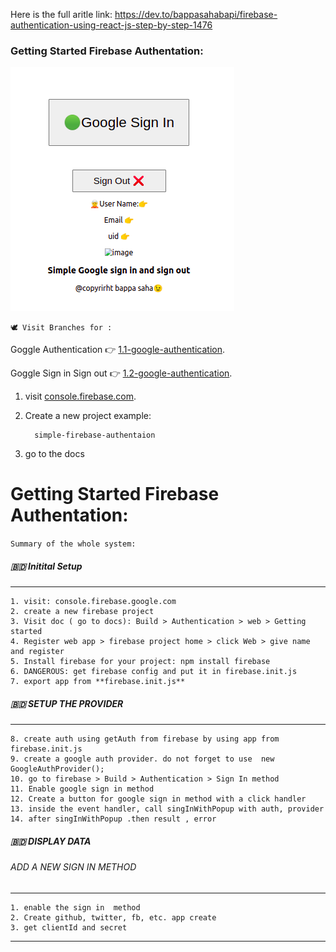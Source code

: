 Here is the full aritle link: https://dev.to/bappasahabapi/firebase-authentication-using-react-js-step-by-step-1476


### Getting Started Firebase Authentation:
![Output is](/src/image/ba.png)

`🕊️ Visit Branches for :`

Goggle Authentication 👉   [1.1-google-authentication](https://github.com/bappasahabapi/firebase-authentation/tree/1.1-google-authentation).

Goggle Sign in Sign out 👉   [1.2-google-authentication](https://github.com/bappasahabapi/firebase-authentation/tree/1.2-google-sign-in-with-data).

1. visit  [console.firebase.com](https://console.firebase.google.com/u/0/).
 
2. Create a new project example: 

         simple-firebase-authentaion
3. go to the docs 

# Getting Started Firebase Authentation:

`Summary of the whole system:`

##### 🇧🇩  Initital Setup 
-----------------------------
    1. visit: console.firebase.google.com 
    2. create a new firebase project
    3. Visit doc ( go to docs): Build > Authentication > web > Getting started
    4. Register web app > firebase project home > click Web > give name and register
    5. Install firebase for your project: npm install firebase
    6. DANGEROUS: get firebase config and put it in firebase.init.js
    7. export app from **firebase.init.js**

##### 🇧🇩 SETUP THE PROVIDER
---------------------------
    8. create auth using getAuth from firebase by using app from firebase.init.js
    9. create a google auth provider. do not forget to use  new GoogleAuthProvider(); 
    10. go to firebase > Build > Authentication > Sign In method 
    11. Enable google sign in method 
    12. Create a button for google sign in method with a click handler
    13. inside the event handler, call singInWithPopup with auth, provider
    14. after singInWithPopup .then result , error 

##### 🇧🇩 DISPLAY DATA

###### ADD A NEW SIGN IN METHOD
-------
    1. enable the sign in  method
    2. Create github, twitter, fb, etc. app create
    3. get clientId and secret 
-------
